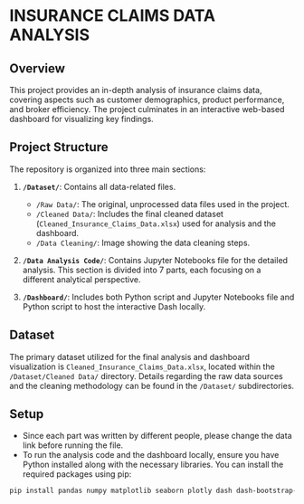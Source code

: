 # INSURANCE CLAIMS DATA ANALYSIS
## Overview
This project provides an in-depth analysis of insurance claims data, covering aspects such as customer demographics, product performance, and broker efficiency. The project culminates in an interactive web-based dashboard for visualizing key findings.

## Project Structure
The repository is organized into three main sections:

1.  **`/Dataset/`**: Contains all data-related files.
    * `/Raw Data/`: The original, unprocessed data files used in the project.
    * `/Cleaned Data/`: Includes the final cleaned dataset (`Cleaned_Insurance_Claims_Data.xlsx`) used for analysis and the dashboard.
    * `/Data Cleaning/`: Image showing the data cleaning steps.

2.  **`/Data Analysis Code/`**: Contains Jupyter Notebooks file for the detailed analysis. This section is divided into 7 parts, each focusing on a different analytical perspective.

3.  **`/Dashboard/`**: Includes both Python script and Jupyter Notebooks file and Python script to host the interactive Dash locally.

## Dataset

The primary dataset utilized for the final analysis and dashboard visualization is `Cleaned_Insurance_Claims_Data.xlsx`, located within the `/Dataset/Cleaned Data/` directory. Details regarding the raw data sources and the cleaning methodology can be found in the `/Dataset/` subdirectories.

## Setup
- Since each part was written by different people, please change the data link before running the file.
- To run the analysis code and the dashboard locally, ensure you have Python installed along with the necessary libraries. You can install the required packages using pip:
```bash
pip install pandas numpy matplotlib seaborn plotly dash dash-bootstrap-components openpyxl
